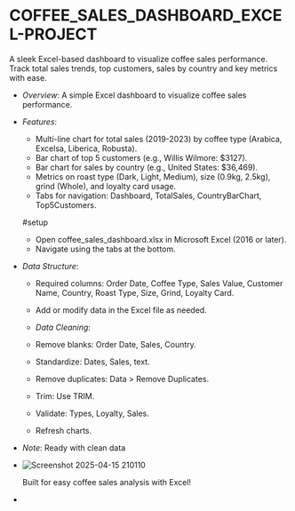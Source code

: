 # COFFEE_SALES_DASHBOARD_EXCEL-PROJECT

A sleek Excel-based dashboard to visualize coffee sales performance. Track total sales trends, top customers, sales by country and key metrics with ease.

- *Overview*: A simple Excel dashboard to visualize coffee sales performance.

- *Features*:
  - Multi-line chart for total sales (2019-2023) by coffee type (Arabica, Excelsa, Liberica, Robusta).
  - Bar chart of top 5 customers (e.g., Willis Wilmore: $3127).
  - Bar chart for sales by country (e.g., United States: $36,469).
  - Metrics on roast type (Dark, Light, Medium), size (0.9kg, 2.5kg), grind (Whole), and loyalty card usage.
  - Tabs for navigation: Dashboard, TotalSales, CountryBarChart, Top5Customers.

  #setup
  - Open coffee_sales_dashboard.xlsx in Microsoft Excel (2016 or later).
  - Navigate using the tabs at the bottom.

- *Data Structure*:
  - Required columns: Order Date, Coffee Type, Sales Value, Customer Name, Country, Roast Type, Size, Grind, Loyalty Card.
  - Add or modify data in the Excel file as needed.

  - *Data Cleaning*:
  - Remove blanks: Order Date, Sales, Country.
  - Standardize: Dates, Sales, text.
  - Remove duplicates: Data > Remove Duplicates.
  - Trim: Use TRIM.
  - Validate: Types, Loyalty, Sales.
  - Refresh charts.

- *Note*: Ready with clean data
- ![Screenshot 2025-04-15 210110](https://github.com/user-attachments/assets/a6b3d7ca-0433-47d9-9f4d-c8fd1b68a3f6)

  

  Built for easy coffee sales analysis with Excel!
- 
